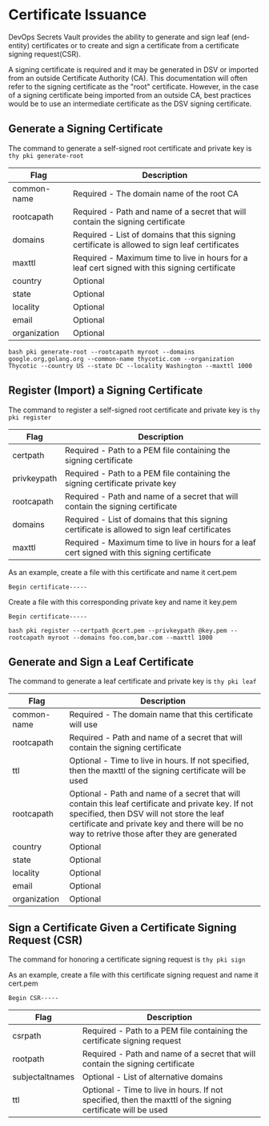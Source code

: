 [title]: # (Certificate Authority)
[tags]: # (DevOps Secrets Vault,DSV,)
[priority]: # (6700)

# Certificate Issuance
DevOps Secrets Vault provides the ability to generate and sign leaf (end-entity) certificates or to create and sign a certificate from a certificate signing request(CSR).

A signing certificate is required and it may be generated in DSV or imported from an outside Certificate Authority (CA).  This documentation will often refer to the signing certificate as the "root" certificate.  However, in the case of a signing certificate being imported from an outside CA, best practices would be to use an intermediate certificate as the DSV signing certificate. 

## Generate a Signing Certificate

The command to generate a self-signed root certificate and private key is ```thy pki generate-root```

| Flag             | Description                                                         |
| --------------            | ------------------------------                                      |
| common-name                | Required - The domain name of the root CA|
| rootcapath                 | Required - Path and name of a secret that will contain the signing certificate               |
| domains                    | Required - List of domains that this signing certificate is allowed to sign leaf certificates|
| maxttl                     | Required - Maximum time to live in hours for a leaf cert signed with this signing certificate|
| country                    | Optional|
| state                      | Optional|
| locality                   | Optional|
| email                      | Optional|
| organization               | Optional|

```bash pki generate-root --rootcapath myroot --domains google.org,golang.org --common-name thycotic.com --organization Thycotic --country US --state DC --locality Washington --maxttl 1000```

## Register (Import) a Signing Certificate 

The command to register a self-signed root certificate and private key is ```thy pki register```

| Flag                      | Description                                                                   |
| --------------            | ------------------------------                                                |
| certpath                  | Required - Path to a PEM file containing the signing certificate              |
| privkeypath               | Required - Path to a PEM file containing the signing certificate private key  |
| rootcapath                | Required - Path and name of a secret that will contain the signing certificate|
| domains                   | Required - List of domains that this signing certificate is allowed to sign leaf certificates|
| maxttl                    | Required - Maximum time to live in hours for a leaf cert signed with this signing certificate|

As an example, create a file with this certificate and name it cert.pem

```PEM
Begin certificate-----

```
Create a file with this corresponding private key and name it key.pem
```PEM
Begin certificate-----

```

```bash pki register --certpath @cert.pem --privkeypath @key.pem --rootcapath myroot --domains foo.com,bar.com --maxttl 1000```


## Generate and Sign a Leaf Certificate

The command to generate a leaf certificate and private key is ```thy pki leaf```

| Flag             | Description                                                         |
| --------------            | ------------------------------                                      |
| common-name                | Required - The domain name that this certificate will use|
| rootcapath                 | Required - Path and name of a secret that will contain the signing certificate              |
| ttl                        | Optional - Time to live in hours.  If not specified, then the maxttl of the signing certificate will be used|
| rootcapath                 | Optional - Path and name of a secret that will contain this leaf certificate and private key.  If not specified, then DSV will not store the leaf certificate and private key and there will be no way to retrive those after they are generated           |
| country                    | Optional|
| state                      | Optional|
| locality                   | Optional|
| email                      | Optional|
| organization               | Optional|

## Sign a Certificate Given a Certificate Signing Request (CSR)

The command for honoring a certificate signing request is `thy pki sign`

As an example, create a file with this certificate signing request and name it cert.pem

```PEM
Begin CSR-----

```


| Flag                 | Description                                                         |
| --------------            | ------------------------------                                      |
| csrpath                   | Required - Path to a PEM file containing the certificate signing request|
| rootpath                  | Required - Path and name of a secret that will contain the signing certificate              |
| subjectaltnames           | Optional - List of alternative domains 
| ttl                       | Optional - Time to live in hours.  If not specified, then the maxttl of the signing certificate will be used|